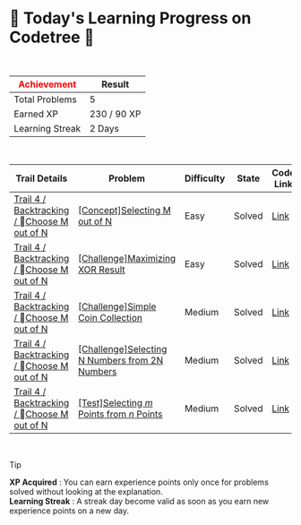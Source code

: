 # 🌲 Today's Learning Progress on Codetree 🌲

<br />

| <span style="color:red;display:block;text-align:center;"> **Achievement**</span> | Result |
|---|---|
|Total Problems| 5 |
| Earned XP | 230 / 90 XP |
| Learning Streak | 2 Days |

<br />

|Trail Details|Problem|Difficulty|State|Code Link|
|---|---|---|---|---|
|[Trail 4 / Backtracking / Choose M out of N](https://www.codetree.ai/trail-info/intermediate-low/)|[[Concept]Selecting M out of N](https://www.codetree.ai/trails/complete/curated-cards/intro-n-choose-m/)|Easy|Solved|[Link](https://github.com/Bobbybrojo/DSA/blob/main/251021/Selecting%20M%20out%20of%20N/n-choose-m.py)|
|[Trail 4 / Backtracking / Choose M out of N](https://www.codetree.ai/trail-info/intermediate-low/)|[[Challenge]Maximizing XOR Result](https://www.codetree.ai/trails/complete/curated-cards/challenge-max-of-xor/)|Easy|Solved|[Link](https://github.com/Bobbybrojo/DSA/blob/main/251021/Maximizing%20XOR%20Result/max-of-xor.py)|
|[Trail 4 / Backtracking / Choose M out of N](https://www.codetree.ai/trail-info/intermediate-low/)|[[Challenge]Simple Coin Collection](https://www.codetree.ai/trails/complete/curated-cards/challenge-collect-coins-easy/)|Medium|Solved|[Link](https://github.com/Bobbybrojo/DSA/blob/main/251021/Simple%20Coin%20Collection/collect-coins-easy.py)|
|[Trail 4 / Backtracking / Choose M out of N](https://www.codetree.ai/trail-info/intermediate-low/)|[[Challenge]Selecting  N Numbers from 2N Numbers](https://www.codetree.ai/trails/complete/curated-cards/challenge-choose-n-out-of-2n-properly/)|Medium|Solved|[Link](https://github.com/Bobbybrojo/DSA/blob/main/251021/Selecting%20%20N%20Numbers%20from%202N%20Numbers/choose-n-out-of-2n-properly.py)|
|[Trail 4 / Backtracking / Choose M out of N](https://www.codetree.ai/trail-info/intermediate-low/)|[[Test]Selecting $m$ Points from $n$ Points](https://www.codetree.ai/trails/complete/curated-cards/test-choose-m-out-of-n-points/)|Medium|Solved|[Link](https://github.com/Bobbybrojo/DSA/blob/main/251021/Selecting%20%24m%24%20Points%20from%20%24n%24%20Points/choose-m-out-of-n-points.py)|


<br />

> [!TIP]
> **XP Acquired** : You can earn experience points only once for problems solved without looking at the explanation.  
> **Learning Streak** : A streak day become valid as soon as you earn new experience points on a new day.

